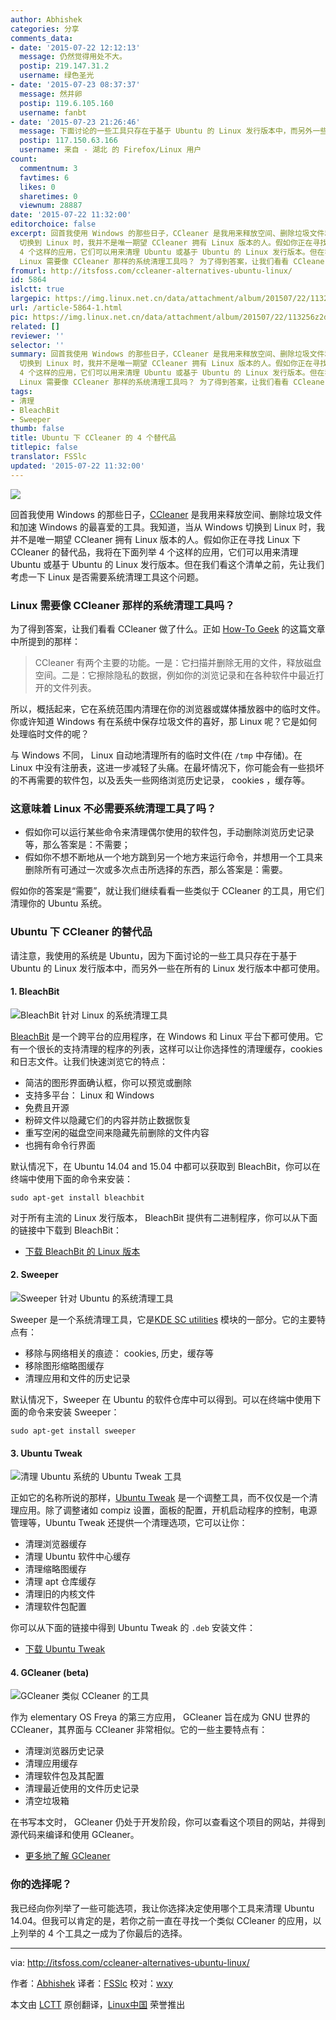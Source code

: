 ```yaml
---
author: Abhishek
categories: 分享
comments_data:
- date: '2015-07-22 12:12:13'
  message: 仍然觉得用处不大。
  postip: 219.147.31.2
  username: 绿色圣光
- date: '2015-07-23 08:37:37'
  message: 然并卵
  postip: 119.6.105.160
  username: fanbt
- date: '2015-07-23 21:26:46'
  message: 下面讨论的一些工具只存在于基于 Ubuntu 的 Linux 发行版本中，而另外一些在所有的 Linux 发行版本中都可使用。
  postip: 117.150.63.166
  username: 来自 - 湖北 的 Firefox/Linux 用户
count:
  commentnum: 3
  favtimes: 6
  likes: 0
  sharetimes: 0
  viewnum: 28887
date: '2015-07-22 11:32:00'
editorchoice: false
excerpt: 回首我使用 Windows 的那些日子，CCleaner 是我用来释放空间、删除垃圾文件和加速 Windows 的最喜爱的工具。我知道，当从 Windows
  切换到 Linux 时，我并不是唯一期望 CCleaner 拥有 Linux 版本的人。假如你正在寻找 Linux 下 CCleaner 的替代品，我将在下面列举
  4 个这样的应用，它们可以用来清理 Ubuntu 或基于 Ubuntu 的 Linux 发行版本。但在我们看这个清单之前，先让我们考虑一下 Linux 是否需要系统清理工具这个问题。
  Linux 需要像 CCleaner 那样的系统清理工具吗？ 为了得到答案，让我们看看 CCleaner 做了什么。正如 How-To Geek
fromurl: http://itsfoss.com/ccleaner-alternatives-ubuntu-linux/
id: 5864
islctt: true
largepic: https://img.linux.net.cn/data/attachment/album/201507/22/113256z2dnfn5dfvvhyhzh.jpg
url: /article-5864-1.html
pic: https://img.linux.net.cn/data/attachment/album/201507/22/113256z2dnfn5dfvvhyhzh.jpg.thumb.jpg
related: []
reviewer: ''
selector: ''
summary: 回首我使用 Windows 的那些日子，CCleaner 是我用来释放空间、删除垃圾文件和加速 Windows 的最喜爱的工具。我知道，当从 Windows
  切换到 Linux 时，我并不是唯一期望 CCleaner 拥有 Linux 版本的人。假如你正在寻找 Linux 下 CCleaner 的替代品，我将在下面列举
  4 个这样的应用，它们可以用来清理 Ubuntu 或基于 Ubuntu 的 Linux 发行版本。但在我们看这个清单之前，先让我们考虑一下 Linux 是否需要系统清理工具这个问题。
  Linux 需要像 CCleaner 那样的系统清理工具吗？ 为了得到答案，让我们看看 CCleaner 做了什么。正如 How-To Geek
tags:
- 清理
- BleachBit
- Sweeper
thumb: false
title: Ubuntu 下 CCleaner 的 4 个替代品
titlepic: false
translator: FSSlc
updated: '2015-07-22 11:32:00'
---
```


![](/data/attachment/album/201507/22/113256z2dnfn5dfvvhyhzh.jpg)


回首我使用 Windows 的那些日子，[CCleaner](https://www.piriform.com/ccleaner/download) 是我用来释放空间、删除垃圾文件和加速 Windows 的最喜爱的工具。我知道，当从 Windows 切换到 Linux 时，我并不是唯一期望 CCleaner 拥有 Linux 版本的人。假如你正在寻找 Linux 下 CCleaner 的替代品，我将在下面列举 4 个这样的应用，它们可以用来清理 Ubuntu 或基于 Ubuntu 的 Linux 发行版本。但在我们看这个清单之前，先让我们考虑一下 Linux 是否需要系统清理工具这个问题。


### Linux 需要像 CCleaner 那样的系统清理工具吗？


为了得到答案，让我们看看 CCleaner 做了什么。正如 [How-To Geek](http://www.howtogeek.com/172820/beginner-geek-what-does-ccleaner-do-and-should-you-use-it/) 的这篇文章中所提到的那样：



> 
> CCleaner 有两个主要的功能。一是：它扫描并删除无用的文件，释放磁盘空间。二是：它擦除隐私的数据，例如你的浏览记录和在各种软件中最近打开的文件列表。
> 
> 
> 


所以，概括起来，它在系统范围内清理在你的浏览器或媒体播放器中的临时文件。你或许知道 Windows 有在系统中保存垃圾文件的喜好，那 Linux 呢？它是如何处理临时文件的呢？


与 Windows 不同， Linux 自动地清理所有的临时文件(在 `/tmp` 中存储)。在 Linux 中没有注册表，这进一步减轻了头痛。在最坏情况下，你可能会有一些损坏的不再需要的软件包，以及丢失一些网络浏览历史记录， cookies ，缓存等。


### 这意味着 Linux 不必需要系统清理工具了吗？


* 假如你可以运行某些命令来清理偶尔使用的软件包，手动删除浏览历史记录等，那么答案是：不需要；
* 假如你不想不断地从一个地方跳到另一个地方来运行命令，并想用一个工具来删除所有可通过一次或多次点击所选择的东西，那么答案是：需要。


假如你的答案是“需要”，就让我们继续看看一些类似于 CCleaner 的工具，用它们清理你的 Ubuntu 系统。


### Ubuntu 下 CCleaner 的替代品


请注意，我使用的系统是 Ubuntu，因为下面讨论的一些工具只存在于基于 Ubuntu 的 Linux 发行版本中，而另外一些在所有的 Linux 发行版本中都可使用。


#### 1. BleachBit


![BleachBit 针对 Linux 的系统清理工具](/data/attachment/album/201507/22/113256s3a8rinnpa8ov0bk.jpg)


[BleachBit](http://bleachbit.sourceforge.net/) 是一个跨平台的应用程序，在 Windows 和 Linux 平台下都可使用。它有一个很长的支持清理的程序的列表，这样可以让你选择性的清理缓存，cookies 和日志文件。让我们快速浏览它的特点：


* 简洁的图形界面确认框，你可以预览或删除
* 支持多平台： Linux 和 Windows
* 免费且开源
* 粉碎文件以隐藏它们的内容并防止数据恢复
* 重写空闲的磁盘空间来隐藏先前删除的文件内容
* 也拥有命令行界面


默认情况下，在 Ubuntu 14.04 and 15.04 中都可以获取到 BleachBit，你可以在终端中使用下面的命令来安装：



```
sudo apt-get install bleachbit

```

对于所有主流的 Linux 发行版本， BleachBit 提供有二进制程序，你可以从下面的链接中下载到 BleachBit：


* [下载 BleachBit 的 Linux 版本](http://bleachbit.sourceforge.net/download/linux)


#### 2. Sweeper


![Sweeper 针对 Ubuntu 的系统清理工具](/data/attachment/album/201507/22/113257djpgvpqrbvzgvjvi.jpg)


Sweeper 是一个系统清理工具，它是[KDE SC utilities](https://www.kde.org/applications/utilities/) 模块的一部分。它的主要特点有：


* 移除与网络相关的痕迹： cookies, 历史，缓存等
* 移除图形缩略图缓存
* 清理应用和文件的历史记录


默认情况下，Sweeper 在 Ubuntu 的软件仓库中可以得到。可以在终端中使用下面的命令来安装 Sweeper：



```
sudo apt-get install sweeper

```

#### 3. Ubuntu Tweak


![清理 Ubuntu 系统的 Ubuntu Tweak 工具 ](/data/attachment/album/201507/22/113257uvvnr7vr83trsvtv.jpg)


正如它的名称所说的那样，[Ubuntu Tweak](http://ubuntu-tweak.com/) 是一个调整工具，而不仅仅是一个清理应用。除了调整诸如 compiz 设置，面板的配置，开机启动程序的控制，电源管理等，Ubuntu Tweak 还提供一个清理选项，它可以让你：


* 清理浏览器缓存
* 清理 Ubuntu 软件中心缓存
* 清理缩略图缓存
* 清理 apt 仓库缓存
* 清理旧的内核文件
* 清理软件包配置


你可以从下面的链接中得到 Ubuntu Tweak 的 `.deb` 安装文件：


* [下载 Ubuntu Tweak](http://ubuntu-tweak.com/)


#### 4. GCleaner (beta)


![GCleaner 类似 CCleaner 的工具](/data/attachment/album/201507/22/113258yt9w3q89986ew399.jpg)


作为 elementary OS Freya 的第三方应用， GCleaner 旨在成为 GNU 世界的 CCleaner，其界面与 CCleaner 非常相似。它的一些主要特点有：


* 清理浏览器历史记录
* 清理应用缓存
* 清理软件包及其配置
* 清理最近使用的文件历史记录
* 清空垃圾箱


在书写本文时， GCleaner 仍处于开发阶段，你可以查看这个项目的网站，并得到源代码来编译和使用 GCleaner。


* [更多地了解 GCleaner](https://quassy.github.io/elementary-apps/GCleaner/)


### 你的选择呢？


我已经向你列举了一些可能选项，我让你选择决定使用哪个工具来清理 Ubuntu 14.04。但我可以肯定的是，若你之前一直在寻找一个类似 CCleaner 的应用，以上列举的 4 个工具之一成为了你最后的选择。




---


via: <http://itsfoss.com/ccleaner-alternatives-ubuntu-linux/>


作者：[Abhishek](http://itsfoss.com/author/abhishek/) 译者：[FSSlc](https://github.com/FSSlc) 校对：[wxy](https://github.com/wxy)


本文由 [LCTT](https://github.com/LCTT/TranslateProject) 原创翻译，[Linux中国](https://linux.cn/) 荣誉推出